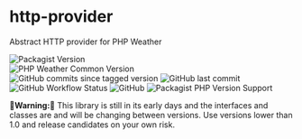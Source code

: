 # http-provider
Abstract HTTP provider for PHP Weather

![Packagist Version](https://img.shields.io/packagist/v/php-weather/http-provider)  
![PHP Weather Common Version](https://img.shields.io/badge/phpweather--core-0.4.*-brightgreen)  
![GitHub commits since tagged version](https://img.shields.io/github/commits-since/php-weather/http-provider/0.6.0)
![GitHub last commit](https://img.shields.io/github/last-commit/php-weather/http-provider)  
![GitHub Workflow Status](https://img.shields.io/github/actions/workflow/status/php-weather/http-provider/php.yml?branch=main)
![GitHub](https://img.shields.io/github/license/php-weather/http-provider)
![Packagist PHP Version Support](https://img.shields.io/packagist/php-v/php-weather/http-provider)

**🚨Warning:🚨** This library is still in its early days
and the interfaces and classes are and will be changing between
versions. Use versions lower than 1.0 and release candidates on your
own risk.

